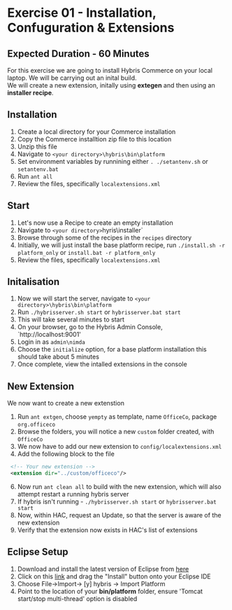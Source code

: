 # Exercise 01 - Installation, Confuguration & Extensions
## Expected Duration - 60 Minutes

For this exercise we are going to install Hybris Commerce on your local laptop. We will be carrying out an inital build.  
We will create a new extension, initally using **extegen** and then using an **installer recipe**.

## Installation
1. Create a local directory for your Commerce installation
2. Copy the Commerce installtion zip file to this location
3. Unzip this file
4. Navigate to  `<your directory>\hybris\bin\platform`
5. Set environment variables by runnining either `. ./setantenv.sh` or `setantenv.bat`
6. Run `ant all`
7. Review the files, specifically `localextensions.xml`  

## Start

1. Let's now use a Recipe to create an empty installation
2. Navigate to `<your directory>`hyris\installer`
3. Browse through some of the recipes in the `recipes` directory
4. Initially, we will just install the base platform recipe, run `./install.sh -r platform_only` or `install.bat -r platform_only`
5. Review the files, specifically `localextensions.xml`  

## Initalisation

1. Now we will start the server, navigate to  `<your directory>\hybris\bin\platform`
2. Run `./hybrisserver.sh start` or `hybrisserver.bat start`
3. This will take several minutes to start
4. On your browser, go to the Hybris Admin Console, `http://localhost:9001'
5. Login in as `admin\nimda`  
6. Choose the `initialize` option, for a base platform installation this should take about 5 minutes
7. Once complete, view the intalled extensions in the console

## New Extension

We now want to create a new extenstion

1. Run `ant extgen`, choose `yempty` as template, name `OfficeCo`, package `org.officeco`
2. Browse the folders, you will notice a new `custom` folder created, with `OfficeCo`
3. We now have to add our new extension to `config/localextensions.xml`
4. Add the following block to the file

```xml
 <!-- Your new extension -->
 <extension dir="../custom/officeco"/>  
```

6. Now run `ant clean all` to  build with the new extension, which will also attempt restart a running hybris server
7.  If hybris isn't running -  `./hybrisserver.sh start` or `hybrisserver.bat start`
8.  Now, within HAC, request an Update, so that the server is aware of the new extension
9.  Verify that the extension now exists in HAC's list of extensions

## Eclipse Setup

1. Download and install the latest version of Eclipse from [here](https://www.eclipse.org/downloads/packages/release/2018-09/r/eclipse-ide-java-ee-developers)
2. Click on this [link](https://marketplace.eclipse.org/content/sap-hybris-commerce-development-tools-eclipse) and drag the "Install" button onto your Eclipse IDE
3. Choose File->Import-> [y] hybris -> Import Platform
4. Point to the location of your **bin/platform** folder, ensure 'Tomcat start/stop multi-thread' option is disabled
